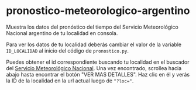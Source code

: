 # pronostico-meteorologico-argentino

Muestra los datos del pronóstico del tiempo del Servicio Meteorológico Nacional argentino de tu localidad en consola.

Para ver los datos de tu localidad deberás cambiar el valor de la variable ```ID_LOCALIDAD``` al inicio del código de ```pronostico.py```.

Puedes obtener el id correspondiente buscando tu localidad en el buscador del [Servicio Meteorológico Nacional](https://www.smn.gob.ar). Una vez encontrado, scrollea hacia abajo hasta encontrar el botón "VER MAS DETALLES". Haz clic en él y verás la ID de la localidad en la url actual luego de ```"?loc="```.
